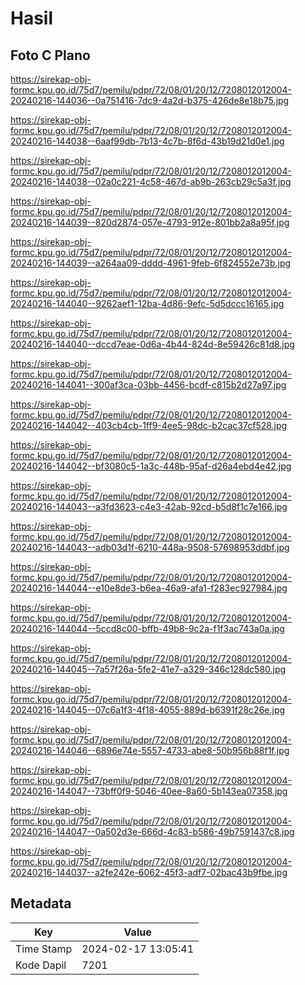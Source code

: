 # Hasil

## Foto C Plano

https://sirekap-obj-formc.kpu.go.id/75d7/pemilu/pdpr/72/08/01/20/12/7208012012004-20240216-144036--0a751416-7dc9-4a2d-b375-426de8e18b75.jpg

https://sirekap-obj-formc.kpu.go.id/75d7/pemilu/pdpr/72/08/01/20/12/7208012012004-20240216-144038--6aaf99db-7b13-4c7b-8f6d-43b19d21d0e1.jpg

https://sirekap-obj-formc.kpu.go.id/75d7/pemilu/pdpr/72/08/01/20/12/7208012012004-20240216-144038--02a0c221-4c58-467d-ab9b-263cb29c5a3f.jpg

https://sirekap-obj-formc.kpu.go.id/75d7/pemilu/pdpr/72/08/01/20/12/7208012012004-20240216-144039--820d2874-057e-4793-912e-801bb2a8a95f.jpg

https://sirekap-obj-formc.kpu.go.id/75d7/pemilu/pdpr/72/08/01/20/12/7208012012004-20240216-144039--a264aa09-dddd-4961-9feb-6f824552e73b.jpg

https://sirekap-obj-formc.kpu.go.id/75d7/pemilu/pdpr/72/08/01/20/12/7208012012004-20240216-144040--9262aef1-12ba-4d86-9efc-5d5dccc16165.jpg

https://sirekap-obj-formc.kpu.go.id/75d7/pemilu/pdpr/72/08/01/20/12/7208012012004-20240216-144040--dccd7eae-0d6a-4b44-824d-8e59426c81d8.jpg

https://sirekap-obj-formc.kpu.go.id/75d7/pemilu/pdpr/72/08/01/20/12/7208012012004-20240216-144041--300af3ca-03bb-4456-bcdf-c815b2d27a97.jpg

https://sirekap-obj-formc.kpu.go.id/75d7/pemilu/pdpr/72/08/01/20/12/7208012012004-20240216-144042--403cb4cb-1ff9-4ee5-98dc-b2cac37cf528.jpg

https://sirekap-obj-formc.kpu.go.id/75d7/pemilu/pdpr/72/08/01/20/12/7208012012004-20240216-144042--bf3080c5-1a3c-448b-95af-d26a4ebd4e42.jpg

https://sirekap-obj-formc.kpu.go.id/75d7/pemilu/pdpr/72/08/01/20/12/7208012012004-20240216-144043--a3fd3623-c4e3-42ab-92cd-b5d8f1c7e166.jpg

https://sirekap-obj-formc.kpu.go.id/75d7/pemilu/pdpr/72/08/01/20/12/7208012012004-20240216-144043--adb03d1f-6210-448a-9508-57698953ddbf.jpg

https://sirekap-obj-formc.kpu.go.id/75d7/pemilu/pdpr/72/08/01/20/12/7208012012004-20240216-144044--e10e8de3-b6ea-46a9-afa1-f283ec927984.jpg

https://sirekap-obj-formc.kpu.go.id/75d7/pemilu/pdpr/72/08/01/20/12/7208012012004-20240216-144044--5ccd8c00-bffb-49b8-9c2a-f1f3ac743a0a.jpg

https://sirekap-obj-formc.kpu.go.id/75d7/pemilu/pdpr/72/08/01/20/12/7208012012004-20240216-144045--7a57f26a-5fe2-41e7-a329-346c128dc580.jpg

https://sirekap-obj-formc.kpu.go.id/75d7/pemilu/pdpr/72/08/01/20/12/7208012012004-20240216-144045--07c6a1f3-4f18-4055-889d-b6391f28c26e.jpg

https://sirekap-obj-formc.kpu.go.id/75d7/pemilu/pdpr/72/08/01/20/12/7208012012004-20240216-144046--6896e74e-5557-4733-abe8-50b956b88f1f.jpg

https://sirekap-obj-formc.kpu.go.id/75d7/pemilu/pdpr/72/08/01/20/12/7208012012004-20240216-144047--73bff0f9-5046-40ee-8a60-5b143ea07358.jpg

https://sirekap-obj-formc.kpu.go.id/75d7/pemilu/pdpr/72/08/01/20/12/7208012012004-20240216-144047--0a502d3e-666d-4c83-b586-49b7591437c8.jpg

https://sirekap-obj-formc.kpu.go.id/75d7/pemilu/pdpr/72/08/01/20/12/7208012012004-20240216-144037--a2fe242e-6062-45f3-adf7-02bac43b9fbe.jpg


## Metadata

| Key        | Value               |
| ---------- | ------------------- |
| Time Stamp | 2024-02-17 13:05:41 |
| Kode Dapil | 7201                |



